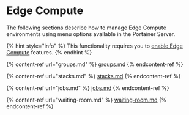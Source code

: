 # Edge Compute

The following sections describe how to manage Edge Compute environments using menu options available in the Portainer Server.

{% hint style="info" %}
This functionality requires you to [enable Edge Compute](../../admin/settings/edge.md) features.
{% endhint %}

{% content-ref url="groups.md" %}
[groups.md](groups.md)
{% endcontent-ref %}

{% content-ref url="stacks.md" %}
[stacks.md](stacks.md)
{% endcontent-ref %}

{% content-ref url="jobs.md" %}
[jobs.md](jobs.md)
{% endcontent-ref %}

{% content-ref url="waiting-room.md" %}
[waiting-room.md](waiting-room.md)
{% endcontent-ref %}

